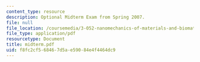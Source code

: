 ```yaml
---
content_type: resource
description: Optional Midterm Exam from Spring 2007.
file: null
file_location: /coursemedia/3-052-nanomechanics-of-materials-and-biomaterials-spring-2007/f8fc2cf568467d5ae59084e4f4464dc9_midterm.pdf
file_type: application/pdf
resourcetype: Document
title: midterm.pdf
uid: f8fc2cf5-6846-7d5a-e590-84e4f4464dc9
---
```

